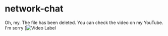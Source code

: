 # network-chat
Oh, my. The file has been deleted.
You can check the video on my YouTube.
I'm sorry
[![Video Label](https://youtu.be/lOqYlLohKgg)
